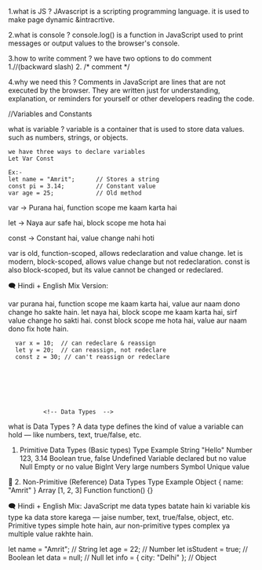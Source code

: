 1.what is JS ?
  JAvascript is a  scripting programming language. it is used to make page dynamic &intracrtive.

2.what is console ?
  console.log() is a function in JavaScript used to print messages or output values to the browser's console.

3.how to write comment ?
  we have two options to do comment  
  1.//(backward slash)
  2.  /*
        comment
    */

4.why we need this ?
  Comments in JavaScript are lines that are not executed by the browser. They are written just for understanding, explanation, or reminders for yourself or other developers reading the code.


  //Variables and Constants

  what is variable ?
    variable is a container that is used to store data values. such as numbers, strings, or objects.

    we have three ways to declare variables
    Let Var Const

    Ex:-
    let name = "Amrit";      // Stores a string
    const pi = 3.14;         // Constant value
    var age = 25;            // Old method


var → Purana hai, function scope me kaam karta hai

let → Naya aur safe hai, block scope me hota hai

const → Constant hai, value change nahi hoti



var is old, function-scoped, allows redeclaration and value change.
let is modern, block-scoped, allows value change but not redeclaration.
const is also block-scoped, but its value cannot be changed or redeclared.

🗨️ Hindi + English Mix Version:

var purana hai, function scope me kaam karta hai, value aur naam dono change ho sakte hain.
let naya hai, block scope me kaam karta hai, sirf value change ho sakti hai.
const block scope me hota hai, value aur naam dono fix hote hain.

      var x = 10;  // can redeclare & reassign
      let y = 20;  // can reassign, not redeclare
      const z = 30; // can't reassign or redeclare







              <!-- Data Types  -->

what is Data Types ?
  A data type defines the kind of value a variable can hold — like numbers, text, true/false, etc.


 1. Primitive Data Types (Basic types)
Type	Example
String	"Hello"
Number	123, 3.14
Boolean	true, false
Undefined	Variable declared but no value
Null	Empty or no value
BigInt	Very large numbers
Symbol	Unique value

🔸 2. Non-Primitive (Reference) Data Types
Type	Example
Object	{ name: "Amrit" }
Array	[1, 2, 3]
Function	function() {}

🗨️ Hindi + English Mix:
JavaScript me data types batate hain ki variable kis type ka data store karega — jaise number, text, true/false, object, etc.
Primitive types simple hote hain, aur non-primitive types complex ya multiple value rakhte hain.



let name = "Amrit";      // String
let age = 22;            // Number
let isStudent = true;    // Boolean
let data = null;         // Null
let info = { city: "Delhi" }; // Object







